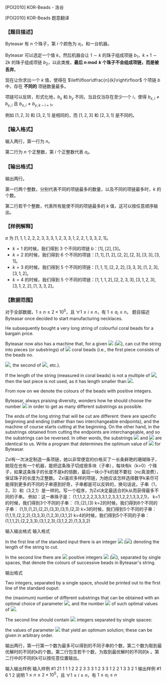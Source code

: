 



[POI2010] KOR-Beads - 洛谷














[POI2010] KOR-Beads
题意翻译
### 【题目描述】

Byteasar 有 $n$ 个珠子，第 $i$ 个颜色为 $a_i$，和一台机器。

Byteasar 可以选定一个值 $k$，然后机器会让 $1\sim k$ 的珠子组成项链 $b_1$，$k+1\sim 2k$ 的珠子组成项链 $b_2$，以此类推，**最后 $n\bmod k$ 个珠子不会组成项链，而是被丢弃**。

现在让你求出一个 $k$ 值，使得在 $\left\lfloor\dfrac{n}{k}\right\rfloor$ 个项链 $b$ 中，存在 **不同的** 项链数量最多。

项链可以反转，形式化地，$b_x$ 和 $b_y$ 不同，当且仅当存在至少一个 $i$，使得 $b_{x,i}\ne b_{y,i}$ 且 $b_{x,i} \ne b_{y,k-i+1}$。

例如 $[1,2,3]$ 和 $[3,2,1]$ 是相同的，而 $[1,2,3]$ 和 $[2,3,1]$ 是不同的。

### 【输入格式】

输入两行，第一行为 $n$。

第二行为 $n$ 个正整数，第 $i$ 个正整数代表 $a_i$。

### 【输出格式】

输出两行。

第一行两个整数，分别代表不同的项链最多的数量，以及不同的项链最多时，$k$ 的个数。

第二行若干个整数，代表所有能使不同的项链最多的 $k$ 值，这可以按任意顺序输出。

### 【样例解释】

$a$ 为 $[1,1,1,2,2,2,3,3,3,1,2,3,3,1,2,2,1,3,3,2,1]$。

- $k=1$ 的时候，我们得到 $3$ 个不同的项链 $b$：$[1],[2],[3]$。
- $k=2$ 的时候，我们得到 $6$ 个不同的项链：$[1,1],[1,2],[2,2],[2,3],[3,3],[3,1]$。
- $k=3$ 的时候，我们得到 $5$ 个不同的项链：$[1,1,1],[2,2,2],[3,3,3],[1,2,3],[3,1,2]$。
- $k=4$ 的时候，我们得到 $5$ 个不同的项链：$[1,1,1,2],[2,2,3,3],[3,1,2,3],[3,1,2,2],[1,3,3,2]$。

### 【数据范围】

对于全部数据，$1\le n\le2\times 10^5$，且 $\forall 1\le i\le n$，有 $1\le a_i\le n$。
题目描述
Byteasar once decided to start manufacturing necklaces.

He subsequently bought a very long string of colourful coral beads for a bargain price.

Byteasar now also has a machine that, for a given ![](http://main.edu.pl/images/OI17/kor-en-tex.1.png) (![](http://main.edu.pl/images/OI17/kor-en-tex.2.png)), can cut the string    into pieces (or substrings) of ![](http://main.edu.pl/images/OI17/kor-en-tex.3.png) coral beads (i.e., the first piece consists of the beads no.

![](http://main.edu.pl/images/OI17/kor-en-tex.4.png), the second of ![](http://main.edu.pl/images/OI17/kor-en-tex.5.png), etc.).

If the length of the string (measured in coral beads) is not a multiple of ![](http://main.edu.pl/images/OI17/kor-en-tex.6.png),    then the last piece is not used, as it has length smaller than ![](http://main.edu.pl/images/OI17/kor-en-tex.7.png).

From now on we denote the colours of the beads with positive integers.

Byteasar, always praising diversity, wonders how he should choose the number ![](http://main.edu.pl/images/OI17/kor-en-tex.8.png)    in order to get as many different substrings as possible.

The ends of the long string that will be cut are different: there are specific    beginning and ending (rather than two interchangeable endpoints), and the machine    of course starts cutting at the beginning. On the other hand, in the substrings    obtained from cutting the endpoints are interchangeable, and so the substrings    can be reversed. In other words, the substrings ![](http://main.edu.pl/images/OI17/kor-en-tex.9.png) and ![](http://main.edu.pl/images/OI17/kor-en-tex.10.png) are    identical to us. Write a program that determines the optimum value of ![](http://main.edu.pl/images/OI17/kor-en-tex.11.png) for Byteasar.

Zxl有一次决定制造一条项链，她以非常便宜的价格买了一长条鲜艳的珊瑚珠子，她现在也有一个机器，能把这条珠子切成很多块（子串），每块有k（k>0）个珠子，如果这条珠子的长度不是k的倍数，最后一块小于k的就不要拉（nc真浪费），保证珠子的长度为正整数。 Zxl喜欢多样的项链，为她应该怎样选择数字k来尽可能得到更多的不同的子串感到好奇，子串都是可以反转的，换句话说，子串（1，2，3）和（3,2,1）是一样的。写一个程序，为Zxl决定最适合的k从而获得最多不同的子串。 例如：这一串珠子是： (1,1,1,2,2,2,3,3,3,1,2,3,3,1,2,2,1,3,3,2,1)， k=1的时候，我们得到3个不同的子串： (1),(2),(3) k=2的时候，我们得到6个不同的子串： (1,1),(1,2),(2,2),(3,3),(3,1),(2,3) k=3的时候，我们得到5个不同的子串：  (1,1,1),(2,2,2),(3,3,3),(1,2,3),(3,1,2) k=4的时候，我们得到5个不同的子串： (1,1,1,2),(2,2,3,3),(3,1,2,3),(3,1,2,2),(1,3,3,2)

输入输出格式
输入格式

In the first line of the standard input there is an integer ![](http://main.edu.pl/images/OI17/kor-en-tex.37.png)      (![](http://main.edu.pl/images/OI17/kor-en-tex.38.png)) denoting the length of the string to cut.

In the second line there are ![](http://main.edu.pl/images/OI17/kor-en-tex.39.png) positive integers ![](http://main.edu.pl/images/OI17/kor-en-tex.40.png)      (![](http://main.edu.pl/images/OI17/kor-en-tex.41.png)), separated by single spaces, that denote      the colours of successive beads in Byteasar's string.

输出格式

Two integers, separated by a single space, should be printed out to the first line of the standard ouput:

the (maximum) number of different substrings that can be obtained with an optimal choice    of parameter ![](http://main.edu.pl/images/OI17/kor-en-tex.42.png), and the number ![](http://main.edu.pl/images/OI17/kor-en-tex.43.png) of such optimal values of ![](http://main.edu.pl/images/OI17/kor-en-tex.44.png).

The second line should contain ![](http://main.edu.pl/images/OI17/kor-en-tex.45.png) integers separated by single spaces:

the values of parameter ![](http://main.edu.pl/images/OI17/kor-en-tex.46.png) that yield an optimum solution;    these can be given in arbitrary order.

输出两行，第一行第一个数为最多可以得到的不同子串的个数，第二个数为取到最优解时的不同的k的个数。第二行包含若干个数，为取到最优解时的不同的k 。第二行中的不同的k可以按任意位置输出。

输入输出样例
输入样例 #1
21
1 1 1 2 2 2 3 3 3 1 2 3 3 1 2 2 1 3 3 2 1
输出样例 #1
6 1
2
说明
$1≤n≤2\times 10^5$，且 $\forall 1\le i\le n$，有 $1\le a_i\le n$






